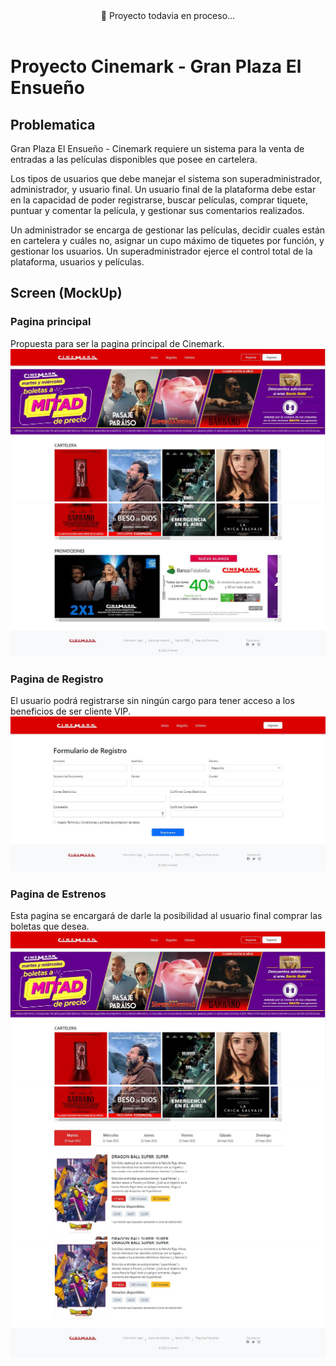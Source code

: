 <div align="center">
🚀 Proyecto todavia en proceso...
</div>
<br/>

# Proyecto Cinemark - Gran Plaza El Ensueño

## Problematica

Gran Plaza El Ensueño - Cinemark requiere un sistema para la venta de entradas a las películas disponibles que posee en cartelera.

Los tipos de usuarios que debe manejar el sistema son superadministrador, administrador, y usuario final.
Un usuario final de la plataforma debe estar en la capacidad de poder registrarse, buscar películas, comprar tiquete, puntuar y comentar la película, y gestionar sus comentarios realizados.

Un administrador se encarga de gestionar las películas, decidir cuales están en cartelera y cuáles no, asignar un cupo máximo de tiquetes por función, y gestionar los usuarios.
Un superadministrador ejerce el control total de la plataforma, usuarios y películas.

## Screen (MockUp)

### Pagina principal

Propuesta para ser la pagina principal de Cinemark.
![Pagina Principal](doc/index.JPG)
![Pagina Principal 2](doc/index2.JPG)

### Pagina de Registro

El usuario podrá registrarse sin ningún cargo para tener acceso a los beneficios de ser cliente VIP.
![Pagina de Registro](doc/Registro.JPG)

### Pagina de Estrenos

Esta pagina se encargará de darle la posibilidad al usuario final comprar las boletas que desea.
![Estrenos](doc/index.JPG)
![Estrenos 2](doc/Estrenos.JPG)
![Estrenos 3](doc/Estrenos3.JPG)
